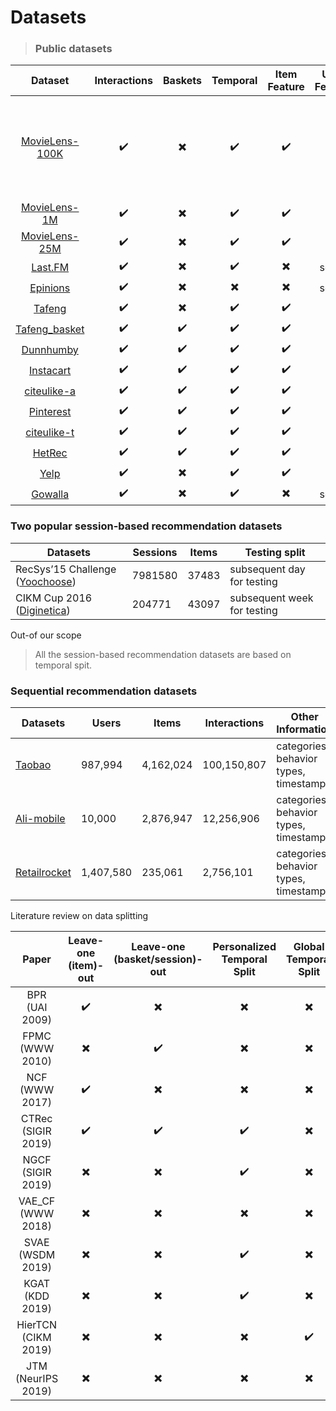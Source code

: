 # Datasets

> ### Public datasets

|   **Dataset**   | **Interactions** | **Baskets** | **Temporal** | **Item Feature** | **User Feature** | **Store/Center** | **Standard Splitting**                                  |
| :----------------------------------------------------------: | :--------------: | :---------: | :----------: | :--------------: | :--------------: | :--------------: | ------------------------------------------------------- |
| [MovieLens-100K](https://grouplens.org/datasets/movielens/100k/) |     :heavy_check_mark:      |  :heavy_multiplication_x:   |   :heavy_check_mark:    |     :heavy_check_mark:      |     :heavy_check_mark:      |     :heavy_multiplication_x:     | 5 fold cross validation (users) & Leave-(10 rating)-out |
| [MovieLens-1M](https://grouplens.org/datasets/movielens/1m/) |     :heavy_check_mark:      |  :heavy_multiplication_x:   |   :heavy_check_mark:    |     :heavy_check_mark:      |     :heavy_check_mark:      |     :heavy_multiplication_x:     | N/A                                                     |
| [MovieLens-25M](https://grouplens.org/datasets/movielens/25m/) |     :heavy_check_mark:      |  :heavy_multiplication_x:   |   :heavy_check_mark:    |     :heavy_check_mark:      |     :heavy_multiplication_x:     |     :heavy_multiplication_x:     | N/A                                                     |
| [Last.FM](https://grouplens.org/datasets/hetrec-2011/)    |     :heavy_check_mark:      |  :heavy_multiplication_x:   |   :heavy_check_mark:    |     :heavy_multiplication_x:     |      social      |     :heavy_multiplication_x:     | N/A                                                     |
| [Epinions](http://www.trustlet.org/downloaded_epinions.html) |     :heavy_check_mark:      |  :heavy_multiplication_x:   |   :heavy_multiplication_x:   |     :heavy_multiplication_x:     |      social      |     :heavy_multiplication_x:     | N/A                                                     |
| [Tafeng](https://www.kaggle.com/chiranjivdas09/ta-feng-grocery-dataset/) |     :heavy_check_mark:      |   :heavy_multiplication_x:   |   :heavy_check_mark:    |     :heavy_check_mark:      |     :heavy_check_mark:      |     :heavy_multiplication_x:     | N/A                                                     |
| [Tafeng_basket](http://www.bigdatalab.ac.cn/benchmark/bm/dd?data=Ta-Feng) |     :heavy_check_mark:      |   :heavy_check_mark:   |   :heavy_check_mark:    |     :heavy_check_mark:      |     :heavy_check_mark:      |     :heavy_multiplication_x:     | N/A                                                     |
| [Dunnhumby](https://www.kaggle.com/frtgnn/dunnhumby-the-complete-journey) |     :heavy_check_mark:      |   :heavy_check_mark:   |   :heavy_check_mark:    |     :heavy_check_mark:      |     :heavy_check_mark:      |     :heavy_check_mark:      | N/A                                                     |
| [Instacart](https://www.instacart.com/datasets/grocery-shopping-2017) |     :heavy_check_mark:      |   :heavy_check_mark:   |   :heavy_check_mark:    |     :heavy_check_mark:      |     :heavy_multiplication_x:     |     :heavy_multiplication_x:     | N/A                                                     |
| [citeulike-a](https://github.com/js05212/citeulike-a)     |     :heavy_check_mark:      |   :heavy_check_mark:   |   :heavy_check_mark:    |     :heavy_check_mark:      |     :heavy_multiplication_x:     |     :heavy_multiplication_x:     | N/A                                                     |
| [Pinterest](https://data.mendeley.com/datasets/fs4k2zc5j5/3) |     :heavy_check_mark:      |   :heavy_check_mark:   |   :heavy_check_mark:    |     :heavy_check_mark:      |     :heavy_multiplication_x:     |     :heavy_multiplication_x:     | N/A                                                     |
| [citeulike-t](https://github.com/changun/CollMetric/tree/master/citeulike-t) |     :heavy_check_mark:      |   :heavy_check_mark:   |   :heavy_check_mark:    |     :heavy_check_mark:      |     :heavy_multiplication_x:     |     :heavy_multiplication_x:     | N/A                                                     |
| [HetRec](http://ir.ii.uam.es/hetrec2011/)           |     :heavy_check_mark:      |   :heavy_check_mark:   |   :heavy_check_mark:    |     :heavy_check_mark:      |     :heavy_multiplication_x:     |     :heavy_multiplication_x:     | N/A                                                     |
| [Yelp](https://www.yelp.com/dataset)|     :heavy_check_mark:      |    :heavy_multiplication_x:  |   :heavy_check_mark:    |     :heavy_check_mark:      |     :heavy_check_mark:      |     :heavy_multiplication_x:     | N/A  
| [Gowalla](https://snap.stanford.edu/data/loc-Gowalla.html)           |     :heavy_check_mark:      |    :heavy_multiplication_x:  |   :heavy_check_mark:    |     :heavy_multiplication_x:      |     social      |     :heavy_multiplication_x:     | N/A 

### Two popular session-based recommendation datasets
| Datasets                                                     | Sessions | Items | Testing split               |
| ------------------------------------------------------------ | -------- | ----- | --------------------------- |
| RecSys’15 Challenge ([Yoochoose](https://2015.recsyschallenge.com/challenge.html)) | 7981580  | 37483 | subsequent day for testing  |
| CIKM Cup 2016 ([Diginetica](https://cikm2016.cs.iupui.edu/cikm-cup/)) | 204771   | 43097 | subsequent week for testing |

Out-of our scope

> All the session-based recommendation datasets are based on temporal spit.

### Sequential recommendation datasets
| Datasets                                                     | Users | Items | Interactions | Other Information |
| ------------------------------------------------------------ | -------- | ----- | --------------------------- | --------------------------- |
| [Taobao](https://tianchi.aliyun.com/dataset/dataDetail?dataId=649) | 987,994  | 4,162,024 | 100,150,807  | categories, behavior types, timestamp |
| [Ali-mobile](https://tianchi.aliyun.com/dataset/dataDetail?dataId=46) | 10,000 | 2,876,947 | 12,256,906 | categories, behavior types, timestamp |
| [Retailrocket](https://www.kaggle.com/retailrocket/ecommerce-dataset#events.csv) | 1,407,580 | 235,061 | 2,756,101 | categories, behavior types, timestamp |


Literature review on data splitting

|        Paper        | Leave-one (item)-out | Leave-one (basket/session)-out | Personalized Temporal Split | Global Temporal Split | User Split |
| :-----------------: | :------------------: | :----------------------------: | :-------------------------: | :-------------------: | ---------- |
|   BPR (UAI 2009)    |       :heavy_check_mark:        |            :heavy_multiplication_x:            |          :heavy_multiplication_x:           |       :heavy_multiplication_x:        | :heavy_multiplication_x:   |
|   FPMC (WWW 2010)   |       :heavy_multiplication_x:       |            :heavy_check_mark:             |          :heavy_multiplication_x:           |       :heavy_multiplication_x:        | :heavy_multiplication_x:   |
|   NCF (WWW 2017)    |       :heavy_check_mark:        |            :heavy_multiplication_x:            |          :heavy_multiplication_x:           |       :heavy_multiplication_x:        | :heavy_multiplication_x:   |
| CTRec (SIGIR 2019)  |       :heavy_check_mark:        |            :heavy_check_mark:             |           :heavy_check_mark:           |       :heavy_multiplication_x:        | :heavy_multiplication_x:   |
|  NGCF (SIGIR 2019)  |       :heavy_multiplication_x:       |            :heavy_multiplication_x:            |           :heavy_check_mark:           |       :heavy_multiplication_x:        | :heavy_multiplication_x:   |
|  VAE_CF (WWW 2018)  |       :heavy_multiplication_x:       |            :heavy_multiplication_x:            |          :heavy_multiplication_x:           |       :heavy_multiplication_x:        | :heavy_check_mark:    |
|  SVAE (WSDM 2019)   |       :heavy_multiplication_x:       |            :heavy_multiplication_x:            |           :heavy_check_mark:           |       :heavy_multiplication_x:        | :heavy_check_mark:    |
|   KGAT (KDD 2019)   |       :heavy_multiplication_x:       |            :heavy_multiplication_x:            |           :heavy_check_mark:           |       :heavy_multiplication_x:        | :heavy_multiplication_x:   |
| HierTCN (CIKM 2019) |       :heavy_multiplication_x:       |            :heavy_multiplication_x:            |          :heavy_multiplication_x:           |        :heavy_check_mark:        | :heavy_check_mark:    |
| JTM (NeurIPS 2019)  |       :heavy_multiplication_x:       |            :heavy_multiplication_x:            |          :heavy_multiplication_x:           |       :heavy_multiplication_x:        | :heavy_check_mark:    |
